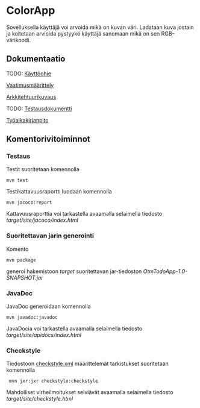# ColorApp

Sovelluksella käyttäjä voi arvoida mikä on kuvan väri. Ladataan kuva jostain ja koitetaan arvioida pystyykö käyttäjä sanomaan mikä on sen RGB-värikoodi.

## Dokumentaatio

TODO: [Käyttöohje](https://github.com/jussico/ot-harjoitustyo/blob/master/ColorApp/dokumentaatio/kayttoohje.md)

[Vaatimusmäärittely](https://github.com/jussico/ot-harjoitustyo/blob/master/ColorApp/dokumentaatio/vaatimusmaarittely.md)

[Arkkitehtuurikuvaus](https://github.com/jussico/ot-harjoitustyo/ColorApp/blob/master/dokumentaatio/arkkitehtuuri.md)

TODO: [Testausdokumentti](https://github.com/jussico/ot-harjoitustyo/ColorApp/blob/master/dokumentaatio/testaus.md)

[Työaikakirjanpito](https://github.com/jussico/ot-harjoitustyo/ColorApp/blob/master/dokumentaatio/tuntikirjanpito.md)

## Komentorivitoiminnot

### Testaus

Testit suoritetaan komennolla

```
mvn test
```

Testikattavuusraportti luodaan komennolla

```
mvn jacoco:report
```

Kattavuusraporttia voi tarkastella avaamalla selaimella tiedosto _target/site/jacoco/index.html_

### Suoritettavan jarin generointi

Komento

```
mvn package
```

generoi hakemistoon _target_ suoritettavan jar-tiedoston _OtmTodoApp-1.0-SNAPSHOT.jar_

### JavaDoc

JavaDoc generoidaan komennolla

```
mvn javadoc:javadoc
```

JavaDocia voi tarkastella avaamalla selaimella tiedosto _target/site/apidocs/index.html_

### Checkstyle

Tiedostoon [checkstyle.xml](https://github.com/mluukkai/OtmTodoApp/blob/master/checkstyle.xml) määrittelemät tarkistukset suoritetaan komennolla

```
 mvn jxr:jxr checkstyle:checkstyle
```

Mahdolliset virheilmoitukset selviävät avaamalla selaimella tiedosto _target/site/checkstyle.html_
